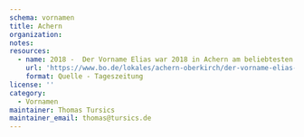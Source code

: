 ```yaml
---
schema: vornamen
title: Achern
organization: 
notes: 
resources:
  - name: 2018 -  Der Vorname Elias war 2018 in Achern am beliebtesten
    url: 'https://www.bo.de/lokales/achern-oberkirch/der-vorname-elias-war-2018-in-achern-am-beliebtesten'
    format: Quelle - Tageszeitung
license: ''
category:
  - Vornamen
maintainer: Thomas Tursics
maintainer_email: thomas@tursics.de
---
```

